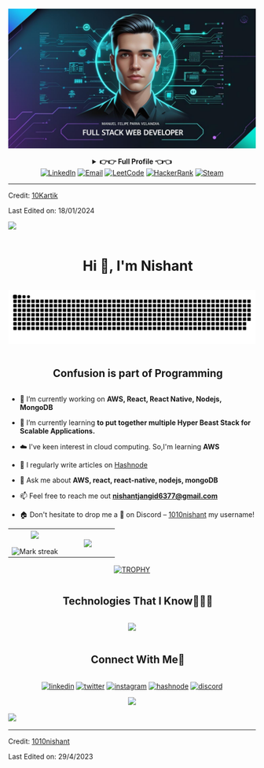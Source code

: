 <div align="center">

<p align="center">
  <img src="https://github.com/Manvepa/Manvepa/blob/main/assets/bannerCV.png?raw=true" alt="Banner del perfil" />
</p>



<details>
<summary><strong> 👉👉 Full Profile 👈👈</strong></summary>

<br>

<details>
<summary>About me</summary>

<h2 align="center">✨💡 <span style="color:#f39c12">About me</span> 💡✨</h2>

<p align="center">
  <img src="https://readme-typing-svg.herokuapp.com?color=F7DC6F&size=22&center=true&vCenter=true&width=500&lines=Hello%2C+i+am+Manuel Felipe Parra Velandia!;Technologist+in+Software+Development;Ready+to+collaborate+%F0%9F%91%8D" alt="Typing SVG" />
</p>

```txt
📍 From: Bucaramanga, Santander-Colombia
🎓 Background: Technologist in Software Development
🎓 Currently: Studying Systems Engineering
💼 Passionate about solving problems with technology
🤝 Open to collaborate on educational and social impact projects
🎯 Focused on continuous learning and self-improvement
🎮 Hobbies: Gaming, tech exploration, and music
```


</details>

<details>
<summary>Tools</summary>
<div>
  <p style="display: inline-block;" align="center">
    <kbd>
      <kbd>Programming Languages</kbd>
      <br>
      <br>
      <img width="30px" src="https://cdn.jsdelivr.net/gh/devicons/devicon/icons/cplusplus/cplusplus-original.svg" alt="cpp" title="C++" /> 
      <img width="30px" src="https://cdn.jsdelivr.net/gh/devicons/devicon/icons/javascript/javascript-original.svg" alt="js" title="Javascript"/> 
      <img width="30px" src="https://cdn.jsdelivr.net/gh/devicons/devicon/icons/python/python-original.svg" alt="py" title="Python"/> 
      <img width="30" src="https://user-images.githubusercontent.com/25181517/121405384-444d7300-c95d-11eb-959f-913020d3bf90.png" alt="C#" title="C#"/>
    </kbd>
    <kbd>
      <kbd>Back-end</kbd>
      <br>
      <br>
      <img width="30px" src="https://cdn.jsdelivr.net/gh/devicons/devicon/icons/nodejs/nodejs-original.svg" alt="nodejs" title="Node.js"/>
      <img width="30px" src="https://cdn.jsdelivr.net/gh/devicons/devicon/icons/express/express-original-wordmark.svg" alt="express" title="Express Server"/>
      <img width="30px" src="https://github.com/devicons/devicon/blob/v2.15.1/icons/django/django-plain-wordmark.svg" alt="django" title="Django"/>
      <img width="30px" src="https://user-images.githubusercontent.com/25181517/192107858-fe19f043-c502-4009-8c47-476fc89718ad.png" alt="rest" title="REST API"/>
      <img width="30" src="https://user-images.githubusercontent.com/25181517/187070862-03888f18-2e63-4332-95fb-3ba4f2708e59.png" alt="websocket" title="Websocket"/>
	    <img width="30" src="https://user-images.githubusercontent.com/25181517/192107856-aa92c8b1-b615-47c3-9141-ed0d29a90239.png" alt="GraphQL" title="GraphQL"/>
	    <img width="30" src="https://user-images.githubusercontent.com/25181517/186711335-a3729606-5a78-4496-9a36-06efcc74f800.png" alt="Swagger" title="Swagger"/>
	    <img width="30" src="https://user-images.githubusercontent.com/25181517/201476472-d2f5f644-cfc9-43e5-96d3-c8f40f18b5cb.png" alt="Chai" title="Chai"/>
	    <img width="30" src="https://user-images.githubusercontent.com/25181517/201476630-f47cfff6-fdee-4ee1-9092-1793b71b1ca3.png" alt="Mocha" title="Mocha"/>
    </kbd>
     <kbd>
      <kbd>Mobile</kbd>
      <br>
      <br>
      <img width="30px" src="https://github.com/devicons/devicon/blob/v2.15.1/icons/swift/swift-original.svg" alt="swift" title="SwiftUI"/>
    </kbd>
    <kbd>
      <kbd>Front-end</kbd>
      <br>
      <br>
      <img width="30px" src="https://cdn.jsdelivr.net/gh/devicons/devicon/icons/html5/html5-original.svg" alt="html" title="HTML"/> 
      <img width="30px" src="https://cdn.jsdelivr.net/gh/devicons/devicon/icons/css3/css3-plain-wordmark.svg" alt="css" title="CSS"/>  
      <img width="30px" src="https://cdn.jsdelivr.net/gh/devicons/devicon/icons/react/react-original.svg" alt="react" title="Reactjs"/>
    </kbd>
    <kbd>
      <kbd>Database</kbd>
      <br>
      <br>
      <img width="30px" src="https://cdn.jsdelivr.net/gh/devicons/devicon/icons/mysql/mysql-plain.svg" alt="mysql" title="MySQL"/>
      <img width="30px" src="https://cdn.jsdelivr.net/gh/devicons/devicon/icons/postgresql/postgresql-original.svg" alt="postgres" title="Postgres SQL"/>
      <img width="30px" src="https://cdn.jsdelivr.net/gh/devicons/devicon/icons/mongodb/mongodb-plain.svg" alt="mongodb" title="Mongo DB"/>
      <img width="30px" src="https://www.vectorlogo.zone/logos/memcached/memcached-icon.svg" alt="memcached" title="Memcached"/>
      <img width="30px" src="https://cdn.jsdelivr.net/gh/devicons/devicon/icons/redis/redis-original.svg" alt="redis" title="Redis"/>
      <img width="30px" src="https://www.vectorlogo.zone/logos/rabbitmq/rabbitmq-icon.svg" alt="rabbitmq" title="RabbitMQ"/>
    </kbd>
    <br>
    <br>
    <kbd>
      <kbd>Automation, Data Science & AI</kbd>
      <br>
      <br>
      <img width="30" src="https://github.com/marwin1991/profile-technology-icons/assets/136815194/ab742751-b55b-43d7-8f49-9a67e293f67c" alt="Puppeteer" title="Puppeteer"/>
      <img width="30" src="https://seeklogo.com/images/P/playwright-logo-22FA8B9E63-seeklogo.com.png" alt="Playwright" title="Playwright"/>
      <img width="30" src="https://logodix.com/logo/2116220.jpg" alt="appium" title="Appium"/>
      <img width="30px" src="https://cdn.jsdelivr.net/gh/devicons/devicon/icons/numpy/numpy-original.svg" alt="numpy" title="Numpy"/>
      <img width="30px" src="https://cdn.jsdelivr.net/gh/devicons/devicon/icons/pandas/pandas-original.svg" alt="pandas" title="Pandas"/>
      <img width="30px" src="https://freelogopng.com/images/all_img/1681038242chatgpt-logo-png.png" alt="chatgpt" title="Chat GPT"/>
      <img width="30px" src="https://seeklogo.com/images/S/stability-ai-logo-39727290FE-seeklogo.com.png" alt="stablediffusion" title="Stable Diffusion"/>
    </kbd>
    <kbd>
      <kbd>Operating System, Networking & Deployment</kbd>
      <br>
      <br>
      <img width="30" src="https://user-images.githubusercontent.com/25181517/117269608-b7dcfb80-ae58-11eb-8e66-6cc8753553f0.png" alt="Android" title="Android"/>
	    <img width="30" src="https://user-images.githubusercontent.com/25181517/121406611-a8246b80-c95e-11eb-9b11-b771486377f6.png" alt="iOS" title="iOS"/>
	    <img width="30" src="https://user-images.githubusercontent.com/25181517/186884150-05e9ff6d-340e-4802-9533-2c3f02363ee3.png" alt="Windows" title="Windows"/>
	    <img width="30" src="https://user-images.githubusercontent.com/25181517/186884152-ae609cca-8cf1-4175-8d60-1ce1fa078ca2.png" alt="macOS" title="macOS"/>
	    <img width="30" src="https://github.com/marwin1991/profile-technology-icons/assets/76662862/2481dc48-be6b-4ebb-9e8c-3b957efe69fa" alt="Linux" title="Linux"/>
      <img width="30" src="https://user-images.githubusercontent.com/25181517/183896132-54262f2e-6d98-41e3-8888-e40ab5a17326.png" alt="AWS" title="AWS"/>
      <img width="30" src="https://user-images.githubusercontent.com/25181517/183345125-9a7cd2e6-6ad6-436f-8490-44c903bef84c.png" alt="Nginx" title="Nginx"/>
      <img width="30px" src="https://cdn.jsdelivr.net/gh/devicons/devicon/icons/git/git-plain.svg" alt="git" title="git" />
      <img width="30px" src="https://cdn.jsdelivr.net/gh/devicons/devicon/icons/docker/docker-plain.svg" alt="docker" title="Docker"/>
      <img width="30px" src="https://icon.icepanel.io/Technology/svg/GitHub-Actions.svg" alt="githubactions" title="Github Actions"/>
    </kbd>
    <kbd>
      <kbd>Terminal Scripts</kbd>
      <br>
      <br>
      <img width="30px" src="https://cdn.jsdelivr.net/gh/devicons/devicon/icons/bash/bash-original.svg" alt="bash" title="bash"/>
      <img width="30px" src="https://cdn.jsdelivr.net/gh/devicons/devicon/icons/vim/vim-original.svg" alt="vim" title="Vim"/>
    </kbd>
    <kbd>
      <kbd>Tools</kbd>
      <br>
      <br>
      <img width="30" src="https://user-images.githubusercontent.com/25181517/186711578-bf30cb30-40b7-4b45-95a5-bdf837c372e7.png" alt="Xcode" title="Xcode"/>
      <img width="30px" src="https://cdn.jsdelivr.net/gh/devicons/devicon/icons/vscode/vscode-original.svg"  alt="VSCode" title="VS Code"/>
      <img width="30px" src="https://upload.wikimedia.org/wikipedia/en/d/d2/Sublime_Text_3_logo.png"  alt="sublime" title="Sublime"/>
      <img width="30" src="https://user-images.githubusercontent.com/25181517/192109061-e138ca71-337c-4019-8d42-4792fdaa7128.png" alt="Postman" title="Postman"/>
      <img width="30px" src="https://cdn.jsdelivr.net/gh/devicons/devicon/icons/jupyter/jupyter-original.svg"  alt="jupiter" title="Jupiter"/>
  </kbd>
     <kbd>
      <kbd>Game Development</kbd>
      <br>
      <br>
      <img width="30px" src="https://cdn.jsdelivr.net/gh/devicons/devicon/icons/unity/unity-original.svg" alt="unity" title="Unity Engine"/>
    </kbd>
  </p>
</div>
</details>

<details>
  <summary>GitHub Stats</summary>
  <br>
  <p align="center">
    <img align="center" src="https://github-readme-stats.vercel.app/api?username=10kartik&show_icons=true\&show=reviews,discussions_started,discussions_answered,prs_merged,prs_merged_percentage" alt="GitHub Stats">
  </p>
</details>

<details>
  <summary>Open Source Contributions</summary>
  <br>
  <ul>
    <li><strong>MDN Docs - Official JavaScript Docs:</strong> Contributed to improving and maintaining the official JavaScript documentation on MDN Web Docs.</li>
    <li><strong>Pinterest - Pymemcache:</strong> Made contributions to the Pymemcache project on Pinterest, an efficient Python client for the memcached caching system.</li>
    <li><strong>The Algorithms - JavaScript and C++:</strong> Contributed to The Algorithms repository, particularly in JavaScript and C++ implementations of various algorithms and data structures.</li>
   <li><strong>True Sparrow - NftorNot.com, WhisperChain.xyz, AI SalesSparrow:</strong> Led the development of projects from inception to production under True Sparrow.</li>
  </ul>
</details>

<details>
  <summary>Quote</summary>
  <br>
  <blockquote>
    “A bug is never just a mistake. It represents something bigger. An error of thinking. That makes you who you are.”
    <br><strong>Mr. Robot - Elliot Alderson</strong>
  </blockquote>
</details>

<details>
  <summary>Free DOSE hit</summary>
  <br>
  <small><i>DOSE (dopamine, oxytocin, serotonin & endorphin), refresh page if dose was ineffective.</i></small>
  <br>
  <div align="center"><img src="https://readme-jokes.vercel.app/api?theme=monokai" alt="Jokes Card" /></div>
</details>

<details>
<summary>What can I do for you?</summary>
<table style="border: none">
  <tr>
  <td width="50%" valign="top">

[//]: # (Fighting against markdown and blocks isn't easy, indentation is catastrophic)

## Let's Work on Your Project Together!

If you have any questions about web development, writing mistake-free documentation or AI, feel free to <a href="mailto:kkapgate5@gmail.com">contact me by email</a>, I won't bite, I promise.

  </td>
  <td width="50%" valign="top">

## It's not perfect, isn't it?

**<img alt="Feedback" src="https://img.shields.io/badge/Ask%20me-anything-1abc9c.svg">**

<blockquote>“I think it’s very important to have a feedback loop, where you’re constantly thinking about what you’ve done and how you could be doing it better.”
<br><strong>– Elon Musk</strong></blockquote>

  </td>
  </tr>
</table>
</details>

</details>


</div>

<div align=center>
 <a href="https://www.linkedin.com/in/kartikkapgate/" target="_blank"><img src="https://img.shields.io/static/v1?style=for-the-badge&message=LinkedIn&color=0A66C2&logo=LinkedIn&logoColor=FFFFFF&label=" alt="LinkedIn" /></a>
<a href="mailto:kkapagte5@gmail.com?subject=Hi%20Kartik%20,%20nice%20to%20meet%20you!" target="_blank"><img alt="Email" src="https://img.shields.io/static/v1?style=for-the-badge&message=Gmail&color=EA4335&logo=Gmail&logoColor=FFFFFF&label=" /></a>
<a href="https://leetcode.com/kk10-/" target="_blank"><img width="100px" src="https://upload.wikimedia.org/wikipedia/commons/thumb/0/0a/LeetCode_Logo_black_with_text.svg/2560px-LeetCode_Logo_black_with_text.svg.png" alt="LeetCode" /></a>
<a href="https://www.hackerrank.com/profile/kartik_kapgate" target="_blank"><img width="100px" src="https://user-images.githubusercontent.com/1194257/65596422-1cef2080-df97-11e9-9abb-a225204d1805.png" alt="HackerRank" /></a>
<a href="https://steamcommunity.com/id/kk10-/" target="_blank"><img width="110px" alt="Steam" src="https://e7.pngegg.com/pngimages/768/845/png-clipart-brand-logo-product-design-font-steam-text-logo.png" /></a>
</div>

------
Credit: [10Kartik](https://github.com/10Kartik)

Last Edited on: 18/01/2024


<!--horizontal divider(gradiant)-->
<img src="https://user-images.githubusercontent.com/73097560/115834477-dbab4500-a447-11eb-908a-139a6edaec5c.gif">

<!--h1 without bottom border-->
<div id="user-content-toc">
  <ul align="center">
    <summary><h1 style="display: inline-block">Hi 👋, I'm Nishant</h1></summary>
  </ul>
</div>


<!--- snake -->
<div align="center">
  <img  src="https://github.com/1999AZZAR/1999AZZAR/blob/readme/resources/img/grid-snake.svg"
       alt="snake" /></a>
</div>


<!--h2 without bottom border-->
<div id="user-content-toc">
  <ul align="center">
    <summary><h2 style="display: inline-block">Confusion is part of Programming</h2></summary>
  </ul>
</div>


<!--Intro start-->
- 🔭 I’m currently working on **AWS, React, React Native, Nodejs, MongoDB**

- 🌱 I’m currently learning **to put together multiple Hyper Beast Stack for Scalable Applications.**

- ☁️ I've keen interest in cloud computing. So,I'm learning **AWS**

- 📝 I regularly write articles on [Hashnode](https://1010nishant.hashnode.dev/)

- 💬 Ask me about **AWS, react, react-native, nodejs, mongoDB**

- 📫 Feel free to reach me out **nishantjangid6377@gmail.com**

- 🏠 Don't hesitate to drop me a **👋** on Discord –  [1010nishant](https://discordapp.com/users/957722095381540874) my username!
<!--Intro end-->



<!--- stats & Trophy (start) -->
<p align="center">
  <!--- stats (start) -->
<table align="center">
<tr border="none">
<td width="50%" align="center">
  
  <img  align="center"  src="https://github-readme-stats.vercel.app/api?username=1010nishant&theme=dark&show_icons=true&count_private=true" />
  <br></br>
  <img  title="🔥 Get streak stats for your profile at git.io/streak-stats" alt="Mark streak" src="https://github-readme-streak-stats.herokuapp.com/?user=1010nishant&theme=dark&hide_border=false" /> 
</td>

<td width="50%" align="center">

  <img  align="center"  src="https://github-readme-stats.anuraghazra1.vercel.app/api/top-langs/?username=1010nishant&theme=dark&hide_border=false&no-bg=true&no-frame=true&langs_count=10"/>
  
  </td>
</tr>
</table>
<!--- stats (end) -->

<!--- trophy (start) -->
<div align=center>
  <a href="https://github.com/ryo-ma/github-profile-trophy" title="Go to Source">
      <img align="center" width=84% src="https://github-profile-trophy.vercel.app/?username=1010nishant&theme=radical&row=1&column=7&margin-h=15&margin-w=5&no-bg=true" alt="TROPHY" />
    </a>
</div>
<!--- trophy (start) -->


</p>        
<!--- stats (end) -->


<!--h1 without bottom border-->
<div id="user-content-toc">
  <ul align="center">
    <summary><h2 style="display: inline-block">Technologies That I Know👨🏻‍💻</h2></summary>
  </ul>
</div>
<!--tech stack icons-->
<p align="center">
  <a href="https://skillicons.dev">
    <img src="https://skillicons.dev/icons?i=git,aws,cpp,css,discord,docker,postgres,prisma,pug,dynamodb,express,figma,firebase,redis,github,html,java,js,linux,md,materialui,nginx,mongodb,mysql,nextjs,nodejs,postman,py,react,redux,tailwind,ts,vscode,kubernetes&perline=14" />
  </a>
</p>


<!-- Connect with me -->
<!--h2 without bottom border-->
<div id="user-content-toc">
  <ul align="center">
    <summary><h2 style="display: inline-block">Connect With Me🤝</h2></summary>
  </ul>
</div>

<!--icons and links-->
<p align="center">
<a href="https://www.linkedin.com/in/1010nishant/" target="blank"><img align="center" src="https://user-images.githubusercontent.com/88904952/234979284-68c11d7f-1acc-4f0c-ac78-044e1037d7b0.png" alt="linkedin" height="50" width="50" /></a>
<a href="https://twitter.com/1010nishant" target="blank"><img align="center" src="https://user-images.githubusercontent.com/88904952/234980676-61bfb021-ecc8-48f7-88e6-34c1b06c4a58.png" alt="twitter" height="50" width="50" /></a> 
<a href="https://www.instagram.com/nishant.jangir.1010/" target="blank"><img align="center" src="https://user-images.githubusercontent.com/88904952/234981169-2dd1e58f-4b7e-468c-8213-034ba62156c3.png" alt="instagram" height="50" width="50" /></a>
<a href="https://1010nishant.hashnode.dev/" target="blank"><img align="center" src="https://user-images.githubusercontent.com/88904952/234982196-562aea17-5532-4550-8c08-1c7cb994a541.png" alt="hashnode" height="50" width="50" /></a>
<a href="https://discordapp.com/users/957722095381540874" target="blank"><img align="center" src="https://user-images.githubusercontent.com/88904952/234982627-019fd336-6248-453c-9b05-97c13fd1d207.png" alt="discord" height="50" width="50" /></a>
  
</p>


<!--profile visit count-->
<div align="center">
  
[![](https://visitcount.itsvg.in/api?id=1010nishant&icon=3&color=6)](https://visitcount.itsvg.in)
  
</div>


<!--horizontal divider(gradiant)-->
<img src="https://user-images.githubusercontent.com/73097560/115834477-dbab4500-a447-11eb-908a-139a6edaec5c.gif">

----------------------------------------------------------------------
Credit: [1010nishant](https://github.com/1010nishant)

Last Edited on: 29/4/2023
